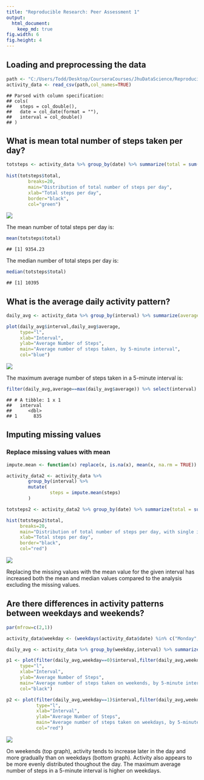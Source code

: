```yaml
---
title: "Reproducible Research: Peer Assessment 1"
output: 
  html_document:
    keep_md: true
fig.width: 6 
fig.height: 4
---
```



## Loading and preprocessing the data




```r
path <- "C:/Users/Todd/Desktop/CourseraCourses/JhuDataScience/ReproducibleResearch/activity.csv"
activity_data <- read_csv(path,col_names=TRUE)
```

```
## Parsed with column specification:
## cols(
##   steps = col_double(),
##   date = col_date(format = ""),
##   interval = col_double()
## )
```


## What is mean total number of steps taken per day?


```r
totsteps <- activity_data %>% group_by(date) %>% summarize(total = sum(steps,na.rm=TRUE))
     
hist(totsteps$total,
        breaks=20,
        main="Distribution of total number of steps per day",
        xlab="Total steps per day",
        border="black",
        col="green")
```

![](PA1_template_files/figure-html/unnamed-chunk-2-1.png)<!-- -->

The mean number of total steps per day is:

```r
mean(totsteps$total)
```

```
## [1] 9354.23
```

The median number of total steps per day is:

```r
median(totsteps$total)
```

```
## [1] 10395
```

## What is the average daily activity pattern?


```r
daily_avg <- activity_data %>% group_by(interval) %>% summarize(average = mean(steps,na.rm=TRUE))

plot(daily_avg$interval,daily_avg$average,
     type="l",
     xlab="Interval",
     ylab="Average Number of Steps",
     main="Average number of steps taken, by 5-minute interval",
     col="blue")
```

![](PA1_template_files/figure-html/unnamed-chunk-5-1.png)<!-- -->

The maximum average number of steps taken in a 5-minute interval is:

```r
filter(daily_avg,average==max(daily_avg$average)) %>% select(interval)
```

```
## # A tibble: 1 x 1
##   interval
##      <dbl>
## 1      835
```

## Imputing missing values

### Replace missing values with mean

```r
impute.mean <- function(x) replace(x, is.na(x), mean(x, na.rm = TRUE))

activity_data2 <- activity_data %>%
        group_by(interval) %>%
        mutate(
                steps = impute.mean(steps)
        )

totsteps2 <- activity_data2 %>% group_by(date) %>% summarize(total = sum(steps,na.rm=TRUE))

hist(totsteps2$total,
     breaks=20,
     main="Distribution of total number of steps per day, with single imputation",
     xlab="Total steps per day",
     border="black",
     col="red")
```

![](PA1_template_files/figure-html/unnamed-chunk-7-1.png)<!-- -->

Replacing the missing values with the mean value for the given interval has increased both the mean and median values compared to the analysis excluding the missing values.

## Are there differences in activity patterns between weekdays and weekends?


```r
par(mfrow=c(2,1)) 

activity_data$weekday <- (weekdays(activity_data$date) %in% c("Monday","Tuesday","Wednesday","Thursday","Friday"))

daily_avg <- activity_data %>% group_by(weekday,interval) %>% summarize(average = mean(steps,na.rm=TRUE))

p1 <- plot(filter(daily_avg,weekday==0)$interval,filter(daily_avg,weekday==0)$average,
     type="l",
     xlab="Interval",
     ylab="Average Number of Steps",
     main="Average number of steps taken on weekends, by 5-minute interval",
     col="black")

p2 <- plot(filter(daily_avg,weekday==1)$interval,filter(daily_avg,weekday==1)$average,
           type="l",
           xlab="Interval",
           ylab="Average Number of Steps",
           main="Average number of steps taken on weekdays, by 5-minute interval",
           col="red")
```

![](PA1_template_files/figure-html/unnamed-chunk-8-1.png)<!-- -->

On weekends (top graph), activity tends to increase later in the day and more gradually than on weekdays (bottom graph). Activity also appears to be more evenly distributed thoughout the day. The maximum average number of steps in a 5-minute interval is higher on weekdays.
